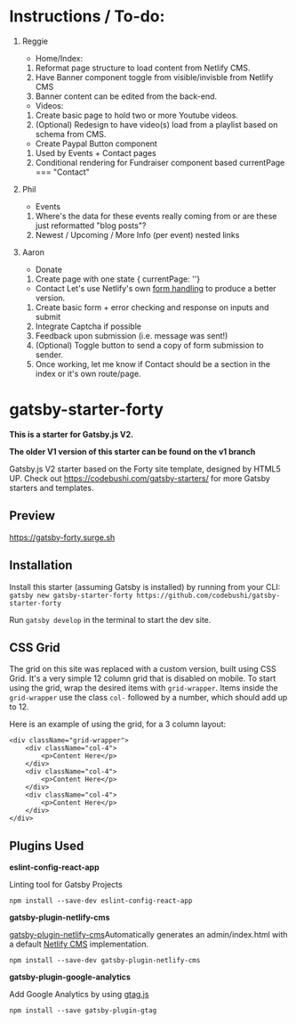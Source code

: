 # Instructions / To-do:

1. Reggie

   - Home/Index:

   1. Reformat page structure to load content from Netlify CMS.
   2. Have Banner component toggle from visible/invisble from Netlify CMS
   3. Banner content can be edited from the back-end.

   - Videos:

   1. Create basic page to hold two or more Youtube videos.
   2. (Optional) Redesign to have video(s) load from a playlist based on schema from CMS.

   - Create Paypal Button component

   1. Used by Events + Contact pages
   2. Conditional rendering for Fundraiser component based currentPage === "Contact"

2) Phil

   - Events

   1. Where's the data for these events really coming from or are these just reformatted "blog posts"?
   2. Newest / Upcoming / More Info (per event) nested links

3) Aaron

   - Donate

   1. Create page with one state { currentPage: ''}

   - Contact
     Let's use Netlify's own [form handling](https://www.netlify.com/docs/form-handling/) to produce a better version.

   1. Create basic form + error checking and response on inputs and submit
   2. Integrate Captcha if possible
   3. Feedback upon submission (i.e. message was sent!)
   4. (Optional) Toggle button to send a copy of form submission to sender.
   5. Once working, let me know if Contact should be a section in the index or it's own route/page.

# gatsby-starter-forty

**This is a starter for Gatsby.js V2.**

**The older V1 version of this starter can be found on the v1 branch**

Gatsby.js V2 starter based on the Forty site template, designed by HTML5 UP. Check out https://codebushi.com/gatsby-starters/ for more Gatsby starters and templates.

## Preview

https://gatsby-forty.surge.sh

## Installation

Install this starter (assuming Gatsby is installed) by running from your CLI:
<br/>
`gatsby new gatsby-starter-forty https://github.com/codebushi/gatsby-starter-forty`

Run `gatsby develop` in the terminal to start the dev site.

## CSS Grid

The grid on this site was replaced with a custom version, built using CSS Grid. It's a very simple 12 column grid that is disabled on mobile. To start using the grid, wrap the desired items with `grid-wrapper`. Items inside the `grid-wrapper` use the class `col-` followed by a number, which should add up to 12.

Here is an example of using the grid, for a 3 column layout:

```
<div className="grid-wrapper">
    <div className="col-4">
        <p>Content Here</p>
    </div>
    <div className="col-4">
        <p>Content Here</p>
    </div>
    <div className="col-4">
        <p>Content Here</p>
    </div>
</div>
```

## Plugins Used

**eslint-config-react-app**

Linting tool for Gatsby Projects

`npm install --save-dev eslint-config-react-app`

**gatsby-plugin-netlify-cms**

[gatsby-plugin-netlify-cms](https://www.gatsbyjs.org/packages/gatsby-plugin-netlify-cms/)Automatically generates an admin/index.html with a default [Netlify CMS](https://www.netlifycms.org/) implementation.

`npm install --save-dev gatsby-plugin-netlify-cms`

**gatsby-plugin-google-analytics**

Add Google Analytics by using [gtag.js](https://developers.google.com/analytics/devguides/collection/gtagjs/)

`npm install --save gatsby-plugin-gtag`
